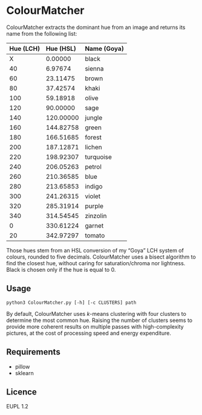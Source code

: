 # ColourMatcher

ColourMatcher extracts the dominant hue from an image and returns its name from the following list:

| Hue (LCH) | Hue (HSL) | Name (Goya) |
|:--|:--|:--|
| X | 0.00000 | black |
| 40 | 6.97674 | sienna |
| 60 | 23.11475 | brown |
| 80 | 37.42574 | khaki |
| 100 | 59.18918 | olive |
| 120 | 90.00000 | sage |
| 140 | 120.00000 | jungle |
| 160 | 144.82758 | green |
| 180 | 166.51685 | forest |
| 200 | 187.12871 | lichen |
| 220 | 198.92307 | turquoise |
| 240 | 206.05263 | petrol |
| 260 | 210.36585 | blue |
| 280 | 213.65853 | indigo |
| 300 | 241.26315 | violet |
| 320 | 285.31914 | purple |
| 340 | 314.54545 | zinzolin |
| 0 | 330.61224 | garnet |
| 20 | 342.97297 | tomato |

Those hues stem from an HSL conversion of my “Goya” LCH system of colours, rounded to five decimals. ColourMatcher uses a bisect algorithm to find the closest hue, without caring for saturation/chroma nor lightness. Black is chosen only if the hue is equal to 0.

## Usage

	python3 ColourMatcher.py [-h] [-c CLUSTERS] path
	
By default, ColourMatcher uses *k*-means clustering with four clusters to determine the most common hue. Raising the number of clusters seems to provide more coherent results on multiple passes with high-complexity pictures, at the cost of processing speed and energy expenditure.

## Requirements

- pillow
- sklearn

## Licence

EUPL 1.2